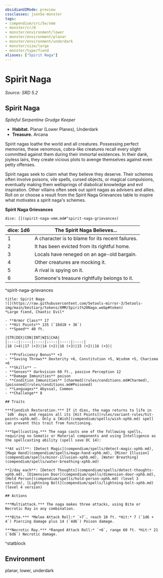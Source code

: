 ```yaml
---
obsidianUIMode: preview
cssclasses: json5e-monster
tags:
- compendium/src/5e/xmm
- monster/cr/8
- monster/environment/lower
- monster/environment/planar
- monster/environment/underdark
- monster/size/large
- monster/type/fiend
aliases: ["Spirit Naga"]
---
```

# Spirit Naga
*Source: SRD 5.2*  

## Spirit Naga

*Spiteful Serpentine Grudge Keeper*

- **Habitat.** Planar (Lower Planes), Underdark  
- **Treasure.** Arcana  

Spirit nagas loathe the world and all creatures. Possessing perfect memories, these venomous, cobra-like creatures recall every slight committed against them during their immortal existences. In their dank, joyless lairs, they create vicious plots to avenge themselves against even petty offenses.

Spirit nagas seek to claim what they believe they deserve. Their schemes often involve poisons, vile spells, cursed objects, or magical compulsions, eventually making them wellsprings of diabolical knowledge and evil inspiration. Other villains often seek out spirit nagas as advisers and allies. Roll on or choose a result from the Spirit Naga Grievances table to inspire what motivates a spirit naga's schemes.

**Spirit Naga Grievances**

`dice: [](spirit-naga-xmm.md#^spirit-naga-grievances)`

| dice: 1d6 | The Spirit Naga Believes... |
|-----------|-----------------------------|
| 1 | A character is to blame for its recent failures. |
| 2 | It has been evicted from its rightful home. |
| 3 | Locals have reneged on an age-old bargain. |
| 4 | Other creatures are mocking it. |
| 5 | A rival is spying on it. |
| 6 | Someone's treasure rightfully belongs to it. |
^spirit-naga-grievances

```ad-statblock
title: Spirit Naga
![](https://raw.githubusercontent.com/5etools-mirror-3/5etools-img/main/bestiary/tokens/XMM/Spirit%20Naga.webp#token)
*Large fiend, Chaotic Evil*

- **Armor Class** 17
- **Hit Points** 135 (`18d10 + 36`)
- **Speed** 40 ft.

|STR|DEX|CON|INT|WIS|CHA|
|:---:|:---:|:---:|:---:|:---:|:---:|
|18 (+4)|17 (+3)|14 (+2)|16 (+3)|15 (+2)|16 (+3)|

- **Proficiency Bonus** +3
- **Saving Throws** Dexterity +6, Constitution +5, Wisdom +5, Charisma +6
- **Skills** ⏤
- **Senses** darkvision 60 ft., passive Perception 12
- **Damage Immunities** poison
- **Condition Immunities** [charmed](rules/conditions.md#Charmed), [poisoned](rules/conditions.md#Poisoned)
- **Languages** Abyssal, Common
- **Challenge** 8

## Traits

***Fiendish Restoration.*** If it dies, the naga returns to life in `1d6` days and regains all its [Hit Points](rules/variant-rules/hit-points-xphb.md). Only a [Wish](compendium/spells/wish-xphb.md) spell can prevent this trait from functioning.

***Spellcasting.*** The naga casts one of the following spells, requiring no Somatic or Material components and using Intelligence as the spellcasting ability (spell save DC 14):

**At will**: [Detect Magic](compendium/spells/detect-magic-xphb.md), [Mage Hand](compendium/spells/mage-hand-xphb.md), [Minor Illusion](compendium/spells/minor-illusion-xphb.md), [Water Breathing](compendium/spells/water-breathing-xphb.md)

**2/day each**: [Detect Thoughts](compendium/spells/detect-thoughts-xphb.md), [Dimension Door](compendium/spells/dimension-door-xphb.md), [Hold Person](compendium/spells/hold-person-xphb.md) (level 3 version), [Lightning Bolt](compendium/spells/lightning-bolt-xphb.md) (level 4 version)

## Actions

***Multiattack.*** The naga makes three attacks, using Bite or Necrotic Ray in any combination.

***Bite.*** *Melee Attack Roll:* `+7`, reach 10 ft. *Hit:* 7 (`1d6 + 4`) Piercing damage plus 14 (`4d6`) Poison damage.

***Necrotic Ray.*** *Ranged Attack Roll:* `+6`, range 60 ft. *Hit:* 21 (`6d6`) Necrotic damage.
```
^statblock

## Environment

planar, lower, underdark